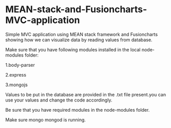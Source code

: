 # MEAN-stack-and-Fusioncharts-MVC-application
Simple MVC application using MEAN stack framework and Fusioncharts showing how we can visualize data by reading values from database.

Make sure that you have following modules installed in the local node-modules folder:

1.body-parser

2.express

3.mongojs

Values to be put in the database are provided in the .txt file present.you can use your values and change the code accordingly.

Be sure that you have required modules in the node-modules folder.

Make sure mongo mongod is running.

